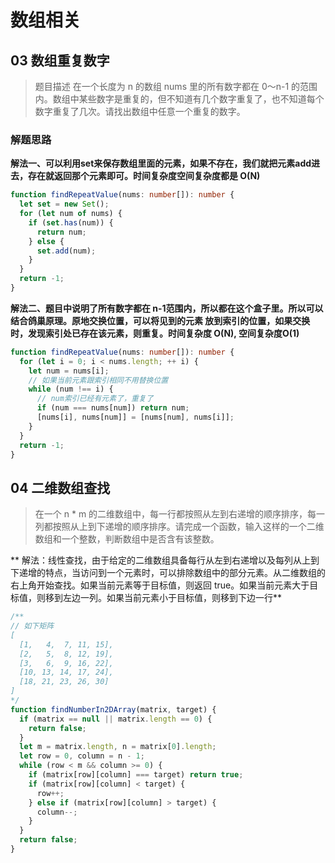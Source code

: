 # 数组相关

## 03 数组重复数字

> 题目描述
在一个长度为 n 的数组 nums 里的所有数字都在 0～n-1 的范围内。数组中某些数字是重复的，但不知道有几个数字重复了，也不知道每个数字重复了几次。请找出数组中任意一个重复的数字。


### 解题思路

**解法一、可以利用set来保存数组里面的元素，如果不存在，我们就把元素add进去，存在就返回那个元素即可。时间复杂度空间复杂度都是 O(N)**

```typescript
function findRepeatValue(nums: number[]): number {
  let set = new Set();
  for (let num of nums) {
    if (set.has(num)) {
      return num;
    } else {
      set.add(num);
    }
  }
  return -1;
}
```

**解法二、题目中说明了所有数字都在 n-1范围内，所以都在这个盒子里。所以可以结合鸽巢原理。原地交换位置，可以将见到的元素 放到索引的位置，如果交换时，发现索引处已存在该元素，则重复。时间复杂度 O(N), 空间复杂度O(1)**

```typescript
function findRepeatValue(nums: number[]): number {
  for (let i = 0; i < nums.length; ++ i) {
    let num = nums[i];
    // 如果当前元素跟索引相同不用替换位置
    while (num !== i) {
      // num索引已经有元素了，重复了
      if (num === nums[num]) return num;
      [nums[i], nums[num]] = [nums[num], nums[i]];
    }
  }
  return -1;
}
```

## 04 二维数组查找

> 在一个 n * m 的二维数组中，每一行都按照从左到右递增的顺序排序，每一列都按照从上到下递增的顺序排序。请完成一个函数，输入这样的一个二维数组和一个整数，判断数组中是否含有该整数。

** 解法：线性查找，由于给定的二维数组具备每行从左到右递增以及每列从上到下递增的特点，当访问到一个元素时，可以排除数组中的部分元素。从二维数组的右上角开始查找。如果当前元素等于目标值，则返回 true。如果当前元素大于目标值，则移到左边一列。如果当前元素小于目标值，则移到下边一行**

```js
/**
// 如下矩阵
[
  [1,   4,  7, 11, 15],
  [2,   5,  8, 12, 19],
  [3,   6,  9, 16, 22],
  [10, 13, 14, 17, 24],
  [18, 21, 23, 26, 30]
]
*/
function findNumberIn2DArray(matrix, target) {
  if (matrix == null || matrix.length == 0) {
    return false;
  }
  let m = matrix.length, n = matrix[0].length;
  let row = 0, column = n - 1;
  while (row < m && column >= 0) {
    if (matrix[row][column] === target) return true;
    if (matrix[row][column] < target) {
      row++;
    } else if (matrix[row][column] > target) {
      column--;
    }
  }
  return false;
}
```
